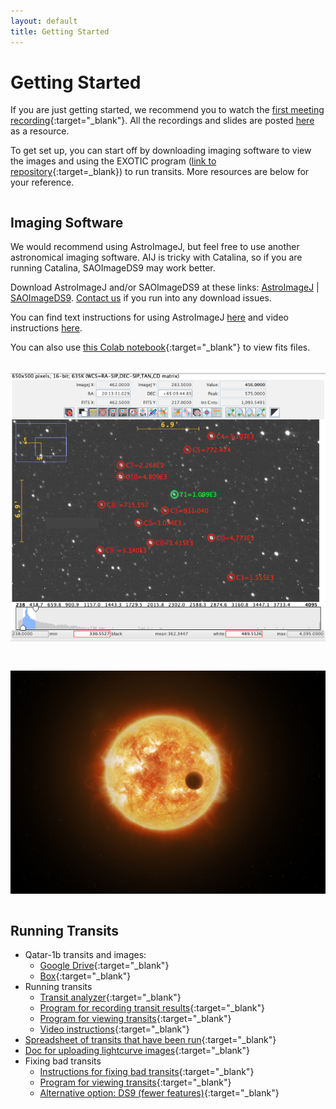 ```yaml
---
layout: default
title: Getting Started
---
```


<div class="page-display" markdown="1">

# Getting Started

If you are just getting started, we recommend you to watch the [first meeting recording](https://www.youtube.com/watch?v=WnOaErRsxjs&feature=youtu.be){:target="_blank"}. All the recordings and slides are posted [here](/meetings/) as a resource.

To get set up, you can start off by downloading imaging software to view the images and using the EXOTIC program ([link to repository](https://github.com/blaserethan/EXOTIC){:target=_blank}) to run transits. More resources are below for your reference.

</div>

<div class="page-display-light" markdown="1">

<div class="row" style="margin-bottom:1rem;">
<div class="column" markdown="1">

## Imaging Software

We would recommend using AstroImageJ, but feel free to use another astronomical imaging software. AIJ is tricky with Catalina, so if you are running Catalina, SAOImageDS9 may work better.

Download AstroImageJ and/or SAOImageDS9 at these links: [AstroImageJ](https://www.astro.louisville.edu/software/astroimagej/) |
[SAOImageDS9](http://ds9.si.edu/site/Download.html). [Contact us](/contact/) if you run into any download issues.

You can find text instructions for using AstroImageJ [here](https://docs.google.com/document/d/1wN5WhPDCFvLuUglR9uC-6S_c7tDQUbYdOmVoD4NUQ1c/edit) and video instructions [here](https://www.youtube.com/watch?v=-GGLPy71ryg&feature=youtu.be).

You can also use [this Colab notebook](https://colab.research.google.com/drive/1R4ed26oHP9MzYZBgMZuP4z2QwMS0AULU){:target="_blank"} to view fits files.

</div>

<div class="column" markdown="1">

<!-- ## Running Transits

* Qatar-1b transits and images:
    * [Google Drive](https://drive.google.com/drive/folders/1b2eSuP8l-EtUeB9bej82VyYXXl50FP55?usp=sharing){:target="_blank"}
    * [Box](https://stanford.box.com/s/u3ngkm83c99u3c0j6e85xcuh7rwqe446){:target="_blank"}
* Running transits
    * [Program for running transits](https://colab.research.google.com/drive/1wrjyfnZJSJNi-1VL5Pr6PWsfysNFw7e-#scrollTo=ccmdu8SO42yx){:target="_blank"}
    * [Program for recording transit results](https://colab.research.google.com/drive/1SBKBfuQ5KXFg_gJLDJXDXSEHR48p04k3){:target="_blank"}
    * [Video instructions](https://youtu.be/crLkc3TIDdY){:target="_blank"}
* [Spreadsheet of transits that have been run](https://docs.google.com/spreadsheets/d/1oqnEk49SpIN2oui4Q4ZrY14h0MEhSxesMuuB3GuycD8/edit?usp=sharing){:target="_blank"}
* [Doc for uploading lightcurve images](https://docs.google.com/document/d/1mpFZcO7s-mDykqqrw1Vvk0lCj4KK2TfK768FGKCTu8A/edit?usp=sharing){:target="_blank"}
* Fixing bad transits
    * [Instructions for fixing bad transits](https://youtu.be/HQAulcrkQok){:target="_blank"}
    * [Program for viewing fits files](https://colab.research.google.com/drive/1R4ed26oHP9MzYZBgMZuP4z2QwMS0AULU){:target="_blank"}
    * [Alternative option: DS9 (fewer features)](https://youtu.be/3aDeZfzlpl4){:target="_blank"} -->

![](/assets/Qatar-1b-comps.png/)

</div>
</div>


<div class="row" style="margin-bottom:1rem;">
<div class="column" markdown="1">

![](/assets/transiting-exoplanet.jpg)

</div>

<div class="column" markdown="1">

## Running Transits

* Qatar-1b transits and images:
    * [Google Drive](https://drive.google.com/drive/folders/1b2eSuP8l-EtUeB9bej82VyYXXl50FP55?usp=sharing){:target="_blank"}
    * [Box](https://stanford.box.com/s/u3ngkm83c99u3c0j6e85xcuh7rwqe446){:target="_blank"}
* Running transits
    * [Transit analyzer](https://colab.research.google.com/drive/1wrjyfnZJSJNi-1VL5Pr6PWsfysNFw7e-){:target="_blank"}
    * [Program for recording transit results](https://colab.research.google.com/drive/1SBKBfuQ5KXFg_gJLDJXDXSEHR48p04k3){:target="_blank"}
    * [Program for viewing transits](https://colab.research.google.com/drive/1R4ed26oHP9MzYZBgMZuP4z2QwMS0AULU){:target="_blank"}
    * [Video instructions](https://youtu.be/crLkc3TIDdY){:target="_blank"}
* [Spreadsheet of transits that have been run](https://docs.google.com/spreadsheets/d/1oqnEk49SpIN2oui4Q4ZrY14h0MEhSxesMuuB3GuycD8/edit?usp=sharing){:target="_blank"}
* [Doc for uploading lightcurve images](https://docs.google.com/document/d/1mpFZcO7s-mDykqqrw1Vvk0lCj4KK2TfK768FGKCTu8A/edit?usp=sharing){:target="_blank"}
* Fixing bad transits
    * [Instructions for fixing bad transits](https://youtu.be/HQAulcrkQok){:target="_blank"}
    * [Program for viewing transits](https://colab.research.google.com/drive/1R4ed26oHP9MzYZBgMZuP4z2QwMS0AULU){:target="_blank"}
    * [Alternative option: DS9 (fewer features)](https://youtu.be/3aDeZfzlpl4){:target="_blank"}

</div>
</div>


</div>

<!-- ## Qatar-1 b Starfield with Comparison Stars
<img src="/Qatar-1b-comps.png" alt="Qatar-1 b starfield"> -->